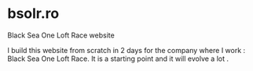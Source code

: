 # bsolr.ro
Black Sea One Loft Race website

I build this website from scratch in 2 days for the company where I work : Black Sea One Loft Race. 
It is a starting point and it will evolve a lot .




